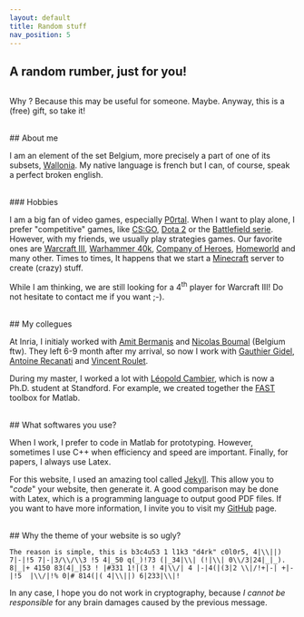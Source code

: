 ```yaml
---
layout: default
title: Random stuff
nav_position: 5
---
```


## A random rumber, just for you!
<pre><code><script>
document.write(">> ")
document.write(Math.random().toFixed(2)*100)
</script></code></pre>
Why ? Because this may be useful for someone. Maybe. Anyway, this is a (free) gift, so take it!

<br>
## About me

I am an element of the set Belgium, more precisely a part of one of its subsets, [Wallonia](https://en.wikipedia.org/wiki/Wallonia). My native language is french but I can, of course, speak a perfect broken english.

<br>
### Hobbies

I am a big fan of video games, especially [P0rtal](https://en.wikipedia.org/wiki/Portal_(video_game)). When I want to play alone, I prefer "competitive" games, like [CS:GO](https://en.wikipedia.org/wiki/Counter-Strike:_Global_Offensive), [Dota 2](https://en.wikipedia.org/wiki/Dota_2) or the [Battlefield serie](https://en.wikipedia.org/wiki/Battlefield_(video_game_series)).  
However, with my friends, we usually play strategies games. Our favorite ones are [Warcraft III](https://en.wikipedia.org/wiki/Warcraft_III:_Reign_of_Chaos), [Warhammer 40k](https://en.wikipedia.org/wiki/List_of_Games_Workshop_video_games#Warhammer_40.2C000), [Company of Heroes](https://en.wikipedia.org/wiki/Company_of_Heroes), [Homeworld](https://en.wikipedia.org/wiki/Homeworld) and many other. Times to times, It happens that we start a [Minecraft](https://en.wikipedia.org/wiki/Minecraft) server to create (crazy) stuff.  

While I am thinking, we are still looking for a 4<sup>th</sup> player for Warcraft III! Do not hesitate to contact me if you want ;-).

<br>
## My collegues

At Inria, I initialy worked with [Amit Bermanis](https://sites.google.com/site/amitbermanis/) and [Nicolas Boumal](https://web.math.princeton.edu/~nboumal/#about) (Belgium ftw). They left 6-9 month after my arrival, so now I work with [Gauthier Gidel](http://www.di.ens.fr/~gidel/#/), [Antoine Recanati](https://www.di.ens.fr/AntoineRecanati.html.fr) and [Vincent Roulet](http://www.di.ens.fr/~roulet/).  

During my master, I worked a lot with [Léopold Cambier](https://people.stanford.edu/lcambier/), which is now a Ph.D. student at Standford. For example, we 
created together the [FAST](https://web.stanford.edu/~lcambier/fast/) toolbox for Matlab.


<br>
## What softwares you use?

When I work, I prefer to code in Matlab for prototyping. However, sometimes I use C++ when efficiency and speed are important. Finally, for papers, I always use Latex.

For this website, I used an amazing tool called [Jekyll](https://jekyllrb.com/). This allow you to "*code*" your website, then generate it. A good comparison may be done with Latex, which is a programming language to output good PDF files. If you want to have more information, I invite you to visit my [GitHub](https://github.com/windows7lover/homepage) page.


<br>
## Why the theme of your website is so ugly?

```
The reason is simple, this is b3c4u53 1 l1k3 "d4rk" c0l0r5, 4|\\||) 7|-|!5 7|-|3/\\/\\3 !5 4|_50 q(_)!73 (|_34|\\| (!|\\| 0\\/3|24|_|_). 8|_|+ 4150 83(4|_|53 ! |#331 1!|(3 ! 4|\\/| 4 |-|4(|(3|2 \\|/!+|-| +|-|!5  |\\/|!% 0|# 814(|( 4|\\||) 6|233|\\|!
```
In any case, I hope you do not work in cryptography, because *I cannot be responsible* for any brain damages caused by the previous message.  



